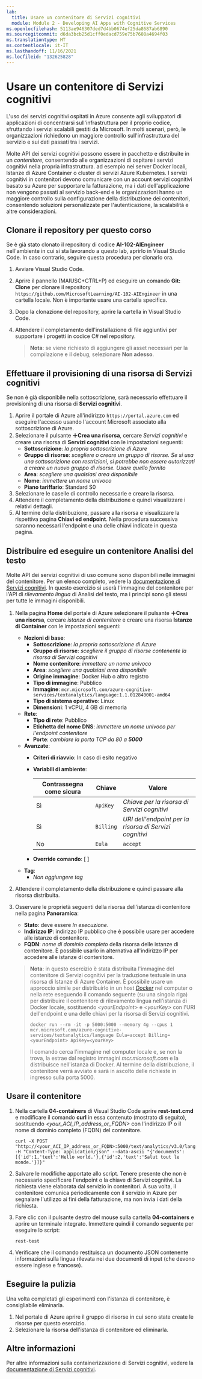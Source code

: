 ```yaml
---
lab:
  title: Usare un contenitore di Servizi cognitivi
  module: Module 2 - Developing AI Apps with Cognitive Services
ms.openlocfilehash: 5113ae946307ded7d4bb0674ef25da8687ab6890
ms.sourcegitcommit: d6da3bcb25d1cff0edacd759e75b7608a4694f03
ms.translationtype: HT
ms.contentlocale: it-IT
ms.lasthandoff: 11/16/2021
ms.locfileid: "132625828"
---
```

# <a name="use-a-cognitive-services-container"></a>Usare un contenitore di Servizi cognitivi

L'uso dei servizi cognitivi ospitati in Azure consente agli sviluppatori di applicazioni di concentrarsi sull'infrastruttura per il proprio codice, sfruttando i servizi scalabili gestiti da Microsoft. In molti scenari, però, le organizzazioni richiedono un maggiore controllo sull'infrastruttura del servizio e sui dati passati tra i servizi.

Molte API dei servizi cognitivi possono essere in pacchetto e distribuite in un *contenitore*, consentendo alle organizzazioni di ospitare i servizi cognitivi nella propria infrastruttura. ad esempio nei server Docker locali, Istanze di Azure Container o cluster di servizi Azure Kubernetes. I servizi cognitivi in contenitori devono comunicare con un account servizi cognitivi basato su Azure per supportare la fatturazione, ma i dati dell'applicazione non vengono passati al servizio back-end e le organizzazioni hanno un maggiore controllo sulla configurazione della distribuzione dei contenitori, consentendo soluzioni personalizzate per l'autenticazione, la scalabilità e altre considerazioni.

## <a name="clone-the-repository-for-this-course"></a>Clonare il repository per questo corso

Se è già stato clonato il repository di codice **AI-102-AIEngineer** nell'ambiente in cui si sta lavorando a questo lab, aprirlo in Visual Studio Code. In caso contrario, seguire questa procedura per clonarlo ora.

1. Avviare Visual Studio Code.
2. Aprire il pannello (MAIUSC+CTRL+P) ed eseguire un comando **Git: Clone** per clonare il repository `https://github.com/MicrosoftLearning/AI-102-AIEngineer` in una cartella locale. Non è importante usare una cartella specifica.
3. Dopo la clonazione del repository, aprire la cartella in Visual Studio Code.
4. Attendere il completamento dell'installazione di file aggiuntivi per supportare i progetti in codice C# nel repository.

    > **Nota**: se viene richiesto di aggiungere gli asset necessari per la compilazione e il debug, selezionare **Non adesso**.

## <a name="provision-a-cognitive-services-resource"></a>Effettuare il provisioning di una risorsa di Servizi cognitivi

Se non è già disponibile nella sottoscrizione, sarà necessario effettuare il provisioning di una risorsa di **Servizi cognitivi**.

1. Aprire il portale di Azure all'indirizzo `https://portal.azure.com` ed eseguire l'accesso usando l'account Microsoft associato alla sottoscrizione di Azure.
2. Selezionare il pulsante **&#65291;Crea una risorsa**, cercare *Servizi cognitivi* e creare una risorsa di **Servizi cognitivi** con le impostazioni seguenti:
    - **Sottoscrizione**: *la propria sottoscrizione di Azure*
    - **Gruppo di risorse**: *scegliere o creare un gruppo di risorse. Se si usa una sottoscrizione con restrizioni, si potrebbe non essere autorizzati a creare un nuovo gruppo di risorse. Usare quello fornito*
    - **Area**: *scegliere una qualsiasi area disponibile*
    - **Nome**: *immettere un nome univoco*
    - **Piano tariffario**: Standard S0
3. Selezionare le caselle di controllo necessarie e creare la risorsa.
4. Attendere il completamento della distribuzione e quindi visualizzare i relativi dettagli.
5. Al termine della distribuzione, passare alla risorsa e visualizzare la rispettiva pagina **Chiavi ed endpoint**. Nella procedura successiva saranno necessari l'endpoint e una delle chiavi indicate in questa pagina.

## <a name="deploy-and-run-a-text-analytics-container"></a>Distribuire ed eseguire un contenitore Analisi del testo

Molte API dei servizi cognitivi di uso comune sono disponibili nelle immagini del contenitore. Per un elenco completo, vedere la [documentazione di Servizi cognitivi](https://docs.microsoft.com/azure/cognitive-services/cognitive-services-container-support#container-availability-in-azure-cognitive-services). In questo esercizio si userà l'immagine del contenitore per l'API di *rilevamento lingua* di Analisi del testo, ma i principi sono gli stessi per tutte le immagini disponibili.

1. Nella pagina **Home** del portale di Azure selezionare il pulsante **&#65291;Crea una risorsa**, cercare *istanze di contenitore* e creare una risorsa **Istanze di Container** con le impostazioni seguenti:

    - **Nozioni di base**:
        - **Sottoscrizione**: *la propria sottoscrizione di Azure*
        - **Gruppo di risorse**: *scegliere il gruppo di risorse contenente la risorsa di Servizi cognitivi*
        - **Nome contenitore**: *immettere un nome univoco*
        - **Area**: *scegliere una qualsiasi area disponibile*
        - **Origine immagine**: Docker Hub o altro registro
        - **Tipo di immagine**: Pubblico
        - **Immagine**: `mcr.microsoft.com/azure-cognitive-services/textanalytics/language:1.1.012840001-amd64`
        - **Tipo di sistema operativo**: Linux
        - **Dimensioni**: 1 vCPU, 4 GB di memoria
    - **Rete**:
        - **Tipo di rete**: Pubblico
        - **Etichetta del nome DNS**: *immettere un nome univoco per l'endpoint contenitore*
        - **Porte**: *cambiare la porta TCP da 80 a **5000***
    - **Avanzate**:
        - **Criteri di riavvio**: In caso di esito negativo
        - **Variabili di ambiente**:

            | Contrassegna come sicura | Chiave | Valore |
            | -------------- | --- | ----- |
            | Sì | `ApiKey` | *Chiave per la risorsa di Servizi cognitivi* |
            | Sì | `Billing` | *URI dell'endpoint per la risorsa di Servizi cognitivi* |
            | No | `Eula` | `accept` |

        - **Override comando**: [ ]
    - **Tag**:
        - *Non aggiungere tag*

2. Attendere il completamento della distribuzione e quindi passare alla risorsa distribuita.
3. Osservare le proprietà seguenti della risorsa dell'istanza di contenitore nella pagina **Panoramica**:
    - **Stato**: deve essere *In esecuzione*.
    - **Indirizzo IP**: indirizzo IP pubblico che è possibile usare per accedere alle istanze di contenitore.
    - **FQDN**: *nome di dominio completo* della risorsa delle istanze di contenitore. È possibile usarlo in alternativa all'indirizzo IP per accedere alle istanze di contenitore.

    > **Nota**: in questo esercizio è stata distribuita l'immagine del contenitore di Servizi cognitivi per la traduzione testuale in una risorsa di Istanze di Azure Container. È possibile usare un approccio simile per distribuirlo in un host *[Docker](https://www.docker.com/products/docker-desktop)* nel computer o nella rete eseguendo il comando seguente (su una singola riga) per distribuire il contenitore di rilevamento lingua nell'istanza di Docker locale, sostituendo *&lt;yourEndpoint&gt;* e *&lt;yourKey&gt;* con l'URI dell'endpoint e una delle chiavi per la risorsa di Servizi cognitivi.
    >
    > ```
    > docker run --rm -it -p 5000:5000 --memory 4g --cpus 1 mcr.microsoft.com/azure-cognitive-services/textanalytics/language Eula=accept Billing=<yourEndpoint> ApiKey=<yourKey>
    > ```
    >
    > Il comando cerca l'immagine nel computer locale e, se non la trova, la estrae dal registro immagini *mcr.microsoft.com* e la distribuisce nell'istanza di Docker. Al termine della distribuzione, il contenitore verrà avviato e sarà in ascolto delle richieste in ingresso sulla porta 5000.

## <a name="use-the-container"></a>Usare il contenitore

1. Nella cartella **04-containers** di Visual Studio Code aprire **rest-test.cmd** e modificare il comando **curl** in essa contenuto (mostrato di seguito), sostituendo *&lt;your_ACI_IP_address_or_FQDN&gt;* con l'indirizzo IP o il nome di dominio completo (FQDN) del contenitore.

    ```
    curl -X POST "http://<your_ACI_IP_address_or_FQDN>:5000/text/analytics/v3.0/languages?" -H "Content-Type: application/json" --data-ascii "{'documents':[{'id':1,'text':'Hello world.'},{'id':2,'text':'Salut tout le monde.'}]}"
    ```

2. Salvare le modifiche apportate allo script. Tenere presente che non è necessario specificare l'endpoint o la chiave di Servizi cognitivi. La richiesta viene elaborata dal servizio in contenitori. A sua volta, il contenitore comunica periodicamente con il servizio in Azure per segnalare l'utilizzo ai fini della fatturazione, ma non invia i dati della richiesta.
3. Fare clic con il pulsante destro del mouse sulla cartella **04-containers** e aprire un terminale integrato. Immettere quindi il comando seguente per eseguire lo script:

    ```
    rest-test
    ```

4. Verificare che il comando restituisca un documento JSON contenente informazioni sulla lingua rilevata nei due documenti di input (che devono essere inglese e francese).

## <a name="clean-up"></a>Eseguire la pulizia

Una volta completati gli esperimenti con l'istanza di contenitore, è consigliabile eliminarla.

1. Nel portale di Azure aprire il gruppo di risorse in cui sono state create le risorse per questo esercizio.
2. Selezionare la risorsa dell'istanza di contenitore ed eliminarla.

## <a name="more-information"></a>Altre informazioni

Per altre informazioni sulla containerizzazione di Servizi cognitivi, vedere la [documentazione di Servizi cognitivi](https://docs.microsoft.com/azure/cognitive-services/containers/).
